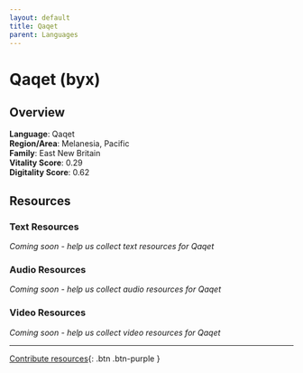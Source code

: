 ```yaml
---
layout: default
title: Qaqet
parent: Languages
---
```


# Qaqet (byx)

## Overview

**Language**: Qaqet  
**Region/Area**: Melanesia, Pacific  
**Family**: East New Britain  
**Vitality Score**: 0.29  
**Digitality Score**: 0.62  

## Resources

### Text Resources
*Coming soon - help us collect text resources for Qaqet*

### Audio Resources
*Coming soon - help us collect audio resources for Qaqet*

### Video Resources
*Coming soon - help us collect video resources for Qaqet*

---

[Contribute resources](https://fairtrain.github.io/){: .btn .btn-purple }
